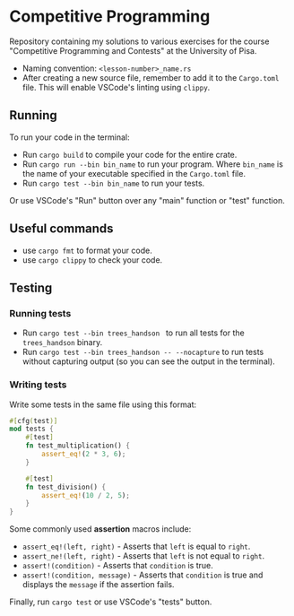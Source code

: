 # Competitive Programming

Repository containing my solutions to various exercises for the course "Competitive Programming and Contests" at the University of Pisa.

- Naming convention: `<lesson-number>_name.rs`
- After creating a new source file, remember to add it to the `Cargo.toml` file. This will enable VSCode's linting using `clippy`.


## Running 

To run your code in the terminal:
- Run `cargo build` to compile your code for the entire crate.
- Run `cargo run --bin bin_name` to run your program. Where `bin_name` is the name of your executable specified in the `Cargo.toml` file.
- Run `cargo test --bin bin_name` to run your tests.
  
Or use VSCode's "Run" button over any "main" function or "test" function.

## Useful commands

- use `cargo fmt` to format your code.
- use `cargo clippy` to check your code.

## Testing

### Running tests

- Run `cargo test --bin trees_handson ` to run all tests for the `trees_handson` binary.
- Run `cargo test --bin trees_handson -- --nocapture` to run tests without capturing output (so you can see the output in the terminal).

### Writing tests
Write some tests in the same file using this format:

```rust
#[cfg(test)]
mod tests {
    #[test]
    fn test_multiplication() {
        assert_eq!(2 * 3, 6);
    }

    #[test]
    fn test_division() {
        assert_eq!(10 / 2, 5);
    }
}
```

Some commonly used **assertion** macros include:
- `assert_eq!(left, right)` - Asserts that `left` is equal to `right`.
- `assert_ne!(left, right)` - Asserts that `left` is not equal to `right`.
- `assert!(condition)` - Asserts that `condition` is true.
- `assert!(condition, message)` - Asserts that `condition` is true and displays the `message` if the assertion fails.

Finally, run `cargo test` or use VSCode's "tests" button.


